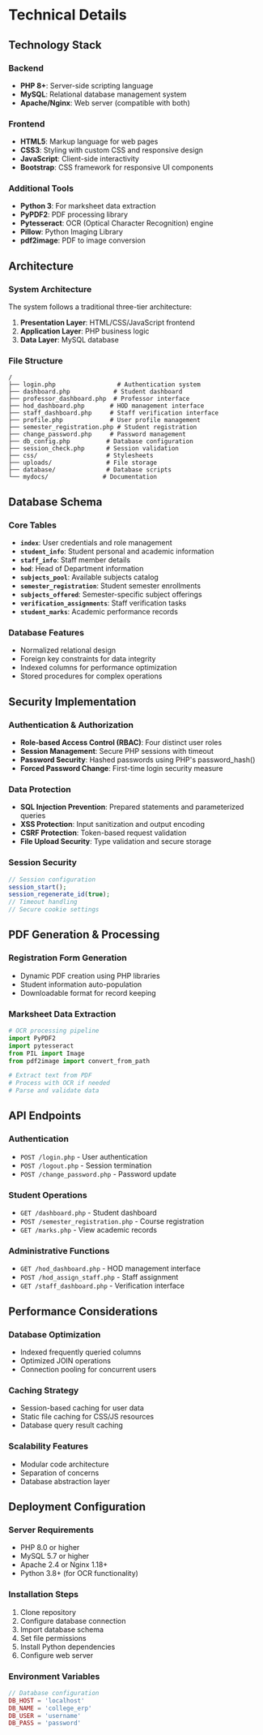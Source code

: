 # Technical Details

## Technology Stack

### Backend
- **PHP 8+**: Server-side scripting language
- **MySQL**: Relational database management system
- **Apache/Nginx**: Web server (compatible with both)

### Frontend
- **HTML5**: Markup language for web pages
- **CSS3**: Styling with custom CSS and responsive design
- **JavaScript**: Client-side interactivity
- **Bootstrap**: CSS framework for responsive UI components

### Additional Tools
- **Python 3**: For marksheet data extraction
- **PyPDF2**: PDF processing library
- **Pytesseract**: OCR (Optical Character Recognition) engine
- **Pillow**: Python Imaging Library
- **pdf2image**: PDF to image conversion

## Architecture

### System Architecture
The system follows a traditional three-tier architecture:

1. **Presentation Layer**: HTML/CSS/JavaScript frontend
2. **Application Layer**: PHP business logic
3. **Data Layer**: MySQL database

### File Structure
```
/
├── login.php                 # Authentication system
├── dashboard.php            # Student dashboard
├── professor_dashboard.php  # Professor interface
├── hod_dashboard.php       # HOD management interface
├── staff_dashboard.php     # Staff verification interface
├── profile.php             # User profile management
├── semester_registration.php # Student registration
├── change_password.php     # Password management
├── db_config.php          # Database configuration
├── session_check.php      # Session validation
├── css/                   # Stylesheets
├── uploads/               # File storage
├── database/              # Database scripts
└── mydocs/               # Documentation
```

## Database Schema

### Core Tables
- **`index`**: User credentials and role management
- **`student_info`**: Student personal and academic information
- **`staff_info`**: Staff member details
- **`hod`**: Head of Department information
- **`subjects_pool`**: Available subjects catalog
- **`semester_registration`**: Student semester enrollments
- **`subjects_offered`**: Semester-specific subject offerings
- **`verification_assignments`**: Staff verification tasks
- **`student_marks`**: Academic performance records

### Database Features
- Normalized relational design
- Foreign key constraints for data integrity
- Indexed columns for performance optimization
- Stored procedures for complex operations

## Security Implementation

### Authentication & Authorization
- **Role-based Access Control (RBAC)**: Four distinct user roles
- **Session Management**: Secure PHP sessions with timeout
- **Password Security**: Hashed passwords using PHP's password_hash()
- **Forced Password Change**: First-time login security measure

### Data Protection
- **SQL Injection Prevention**: Prepared statements and parameterized queries
- **XSS Protection**: Input sanitization and output encoding
- **CSRF Protection**: Token-based request validation
- **File Upload Security**: Type validation and secure storage

### Session Security
```php
// Session configuration
session_start();
session_regenerate_id(true);
// Timeout handling
// Secure cookie settings
```

## PDF Generation & Processing

### Registration Form Generation
- Dynamic PDF creation using PHP libraries
- Student information auto-population
- Downloadable format for record keeping

### Marksheet Data Extraction
```python
# OCR processing pipeline
import PyPDF2
import pytesseract
from PIL import Image
from pdf2image import convert_from_path

# Extract text from PDF
# Process with OCR if needed
# Parse and validate data
```

## API Endpoints

### Authentication
- `POST /login.php` - User authentication
- `POST /logout.php` - Session termination
- `POST /change_password.php` - Password update

### Student Operations
- `GET /dashboard.php` - Student dashboard
- `POST /semester_registration.php` - Course registration
- `GET /marks.php` - View academic records

### Administrative Functions
- `GET /hod_dashboard.php` - HOD management interface
- `POST /hod_assign_staff.php` - Staff assignment
- `GET /staff_dashboard.php` - Verification interface

## Performance Considerations

### Database Optimization
- Indexed frequently queried columns
- Optimized JOIN operations
- Connection pooling for concurrent users

### Caching Strategy
- Session-based caching for user data
- Static file caching for CSS/JS resources
- Database query result caching

### Scalability Features
- Modular code architecture
- Separation of concerns
- Database abstraction layer

## Deployment Configuration

### Server Requirements
- PHP 8.0 or higher
- MySQL 5.7 or higher
- Apache 2.4 or Nginx 1.18+
- Python 3.8+ (for OCR functionality)

### Installation Steps
1. Clone repository
2. Configure database connection
3. Import database schema
4. Set file permissions
5. Install Python dependencies
6. Configure web server

### Environment Variables
```php
// Database configuration
DB_HOST = 'localhost'
DB_NAME = 'college_erp'
DB_USER = 'username'
DB_PASS = 'password'
```

